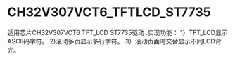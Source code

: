 # CH32V307VCT6_TFTLCD_ST7735
适用芯片CH32V307VCT6 TFT_LCD ST7735驱动 .实现功能： 1）TFT_LCD显示ASCII码字符。 2)滚动多页显示多行字符。 3）滚动页面时交替显示不同LCD背光。
